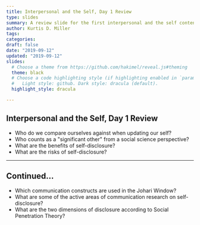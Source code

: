 ```yaml
---
title: Interpersonal and the Self, Day 1 Review
type: slides
summary: A review slide for the first interpersonal and the self content day
author: Kurtis D. Miller
tags:
categories: 
draft: false
date: "2019-09-12"
updated: "2019-09-12"
slides:
  # Choose a theme from https://github.com/hakimel/reveal.js#theming
  theme: black
  # Choose a code highlighting style (if highlighting enabled in `params.toml`)
  #   Light style: github. Dark style: dracula (default).
  highlight_style: dracula

---
```


Interpersonal and the Self, Day 1 Review
----------------------------------------

* Who do we compare ourselves against when updating our self?
* Who counts as a "significant other" from a social science perspective?
* What are the benefits of self-disclosure?
* What are the risks of self-disclosure?

---

Continued...
------------

* Which communication constructs are used in the Johari Window?
* What are some of the active areas of communication research on self-disclosure?
* What are the two dimensions of disclosure according to Social Penetration Theory?
